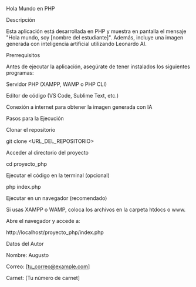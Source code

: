 Hola Mundo en PHP

Descripción

Esta aplicación está desarrollada en PHP y muestra en pantalla el mensaje "Hola mundo, soy [nombre del estudiante]". Además, incluye una imagen generada con inteligencia artificial utilizando Leonardo AI.

Prerrequisitos

Antes de ejecutar la aplicación, asegúrate de tener instalados los siguientes programas:

Servidor PHP (XAMPP, WAMP o PHP CLI)

Editor de código (VS Code, Sublime Text, etc.)

Conexión a internet para obtener la imagen generada con IA

Pasos para la Ejecución

Clonar el repositorio

git clone <URL_DEL_REPOSITORIO>

Acceder al directorio del proyecto

cd proyecto_php

Ejecutar el código en la terminal (opcional)

php index.php

Ejecutar en un navegador (recomendado)

Si usas XAMPP o WAMP, coloca los archivos en la carpeta htdocs o www.

Abre el navegador y accede a:

http://localhost/proyecto_php/index.php

Datos del Autor

Nombre: Augusto

Correo: [tu_correo@example.com]

Carnet: [Tu número de carnet]